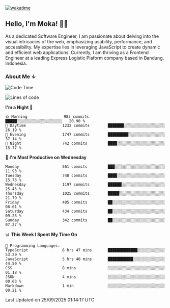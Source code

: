 [![wakatime](https://wakatime.com/badge/user/af9abd23-dba3-4dbe-973c-b045a9417a55.svg?style=social)](https://wakatime.com/@af9abd23-dba3-4dbe-973c-b045a9417a55)
## Hello, I'm Moka! 👋🏼


As a dedicated Software Engineer, I am passionate about delving into the visual intricacies of the web, emphasizing usability, performance, and accessibility. My expertise lies in leveraging JavaScript to create dynamic and efficient web applications. Currently, I am thriving as a Frontend Engineer at a leading Express Logistic Plaform company based in Bandung, Indonesia.

### About Me ↓

<!--START_SECTION:waka-->
![Code Time](http://img.shields.io/badge/Code%20Time-12%2C604%20hrs%205%20mins-blue)

![Lines of code](https://img.shields.io/badge/From%20Hello%20World%20I%27ve%20Written-10.4%20million%20lines%20of%20code-blue)

**I'm a Night 🦉** 

```text
🌞 Morning                983 commits         █████░░░░░░░░░░░░░░░░░░░░   20.90 % 
🌆 Daytime                1232 commits        ███████░░░░░░░░░░░░░░░░░░   26.19 % 
🌃 Evening                1747 commits        █████████░░░░░░░░░░░░░░░░   37.14 % 
🌙 Night                  742 commits         ████░░░░░░░░░░░░░░░░░░░░░   15.77 % 
```
📅 **I'm Most Productive on Wednesday** 

```text
Monday                   561 commits         ███░░░░░░░░░░░░░░░░░░░░░░   11.93 % 
Tuesday                  740 commits         ████░░░░░░░░░░░░░░░░░░░░░   15.73 % 
Wednesday                1197 commits        ██████░░░░░░░░░░░░░░░░░░░   25.45 % 
Thursday                 1025 commits        █████░░░░░░░░░░░░░░░░░░░░   21.79 % 
Friday                   405 commits         ██░░░░░░░░░░░░░░░░░░░░░░░   08.61 % 
Saturday                 434 commits         ██░░░░░░░░░░░░░░░░░░░░░░░   09.23 % 
Sunday                   342 commits         ██░░░░░░░░░░░░░░░░░░░░░░░   07.27 % 
```


📊 **This Week I Spent My Time On** 

```text
💬 Programming Languages: 
TypeScript               6 hrs 47 mins       █████████████░░░░░░░░░░░░   53.29 % 
JavaScript               5 hrs 40 mins       ███████████░░░░░░░░░░░░░░   44.50 % 
CSS                      8 mins              ░░░░░░░░░░░░░░░░░░░░░░░░░   01.18 % 
JSON                     4 mins              ░░░░░░░░░░░░░░░░░░░░░░░░░   00.63 % 
Markdown                 1 min               ░░░░░░░░░░░░░░░░░░░░░░░░░   00.21 % 
```


 Last Updated on 25/09/2025 01:14:17 UTC
<!--END_SECTION:waka-->
